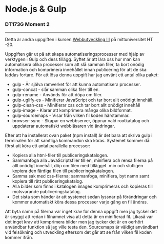 # Node.js & Gulp
### DT173G Moment 2
---
Detta är andra uppgiften i kursen [Webbutveckling III](https://www.miun.se/utbildning/kursplaner-och-utbildningsplaner/Sok-kursplan/kursplan/?kursplanid=18690) på mittuniversitet HT -20.

Uppgiften går ut på att skapa automatiseringsprocesser med hjälp av verktygen i Gulp och dess tillägg. Syftet är att lära oss hur man kan automatisera olika processer som att slå samman filer, ta bort onödig information och komprimera innehållet innan publicering för att de ska laddas fortare. För att lösa denna uppgift har jag använt ett antal olika paket:
* gulp - Är själva ramverket för att kunna automatisera processer.
* gulp-concat - slår samman olika filer till en.
* gulp-rename - Används för att döpa om filer.
* gulp-uglify-es - Minifierar JavaScript och tar bort allt onödigt innehåll.
* gulp-clean-css - Minifierar css och tar bort allt onödigt innehåll
* gulp-image - Klarar att komprimera många olika bildformat.
* gulp-sourcemaps - Visar från vilken fil koden härstammar.
* browser-sync - Skapar en webbserver, öppnar vald rootkatalog och uppdaterar automatiskt webbläsaren vid ändringar.

Efter att ha installerat ovan paket (npm install) är det bara att skriva gulp i terminalen för att samtliga kommandon ska köras.
Systemet kommer då först att köra ett antal parallella processer:
* Kopiera alla html-filer till publiceringskatalogen.
* Sammanfoga alla JavaScriptsfiler till en, minifiera och rensa filerna på allt onödigt innehåll, döp om filen med tillägget .min och slutligen kopiera den färdiga filen till publiceringskatalogen.
* Samma sak med css-filerna; sammanfoga, minifiera, byt namn samt kopiera till rätt publiceringskatalog.
* Alla bilder som finns i katalogen images komprimeras och kopieras till motsvarande publiceringskatalog.
* Det sista som händer är att systemet sedan lyssnar på förändringar och kommer automatiskt köra dessa processer varje gång en fil ändras.

Att byta namn på filerna var inget krav för denna uppgift men jag tycker det är snyggt att redan i filnamnet visa att detta är en minifierad fil. Likaså var det inget krav att komprimera bilder men jag tycker det är en oerhört användbar funktion så jag ville testa den.
Sourcemaps är väldigt användbart vid felsökning och utveckling eftersom det går att se från vilken fil koden kommer ifrån.